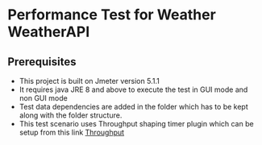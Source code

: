 # Performance Test for Weather WeatherAPI

## Prerequisites ##
* This project is built on Jmeter version 5.1.1
* It requires java JRE 8 and above to execute the test in GUI mode and non GUI mode
* Test data dependencies are added in the folder which has to be kept along with the folder structure.
* This test scenario uses Throughput shaping timer plugin which can be setup from this link [Throughput](https://jmeter-plugins.org/wiki/ThroughputShapingTimer/?utm_source=jmeter&utm_medium=helplink&utm_campaign=ThroughputShapingTimer)
